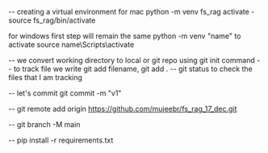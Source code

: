 -- creating a virtual environment for mac python -m venv fs_rag activate - source fs_rag/bin/activate

for windows first step will remain the same python -m venv "name" to activate source name\Scripts\activate

-- we convert working directory to local or git repo using git init command -- to track file we write git add filename, git add . -- git status to check the files that I am tracking

-- let's commit git commit -m "v1"

-- git remote add origin https://github.com/mujeebr/fs_rag_17_dec.git

-- git branch -M main

-- pip install -r requirements.txt